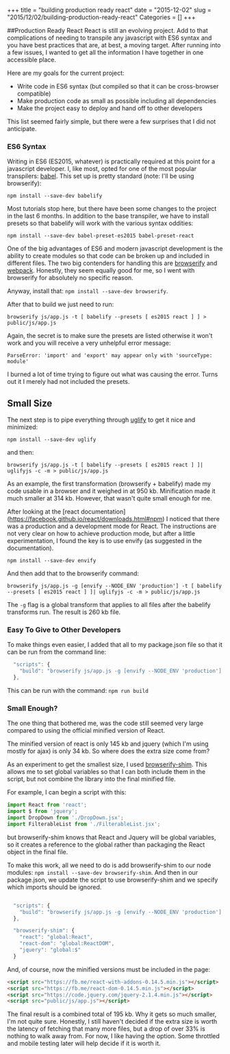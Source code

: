 +++
title = "building production ready react"
date = "2015-12-02"
slug = "2015/12/02/building-production-ready-react"
Categories = []
+++

##Production Ready React
React is still an evolving project.
Add to that complications of needing to transpile any javascript with ES6 syntax and you have best practices that are, at best, a moving target.
After running into a few issues, I wanted to get all the information I have together in one accessible place.

Here are my goals for the current project:

- Write code in ES6 syntax (but compiled so that it can be cross-browser compatible)
- Make production code as small as possible including all dependencies
- Make the project easy to deploy and hand off to other developers

This list seemed fairly simple, but there were a few surprises that I did not anticipate.

### ES6 Syntax
Writing in ES6 (ES2015, whatever) is practically required at this point for a javascript developer.
I, like most, opted for one of the most popular transpilers: [babel](https://babeljs.io/).
This set up is pretty standard (note: I'll be using browserify):

`npm install --save-dev babelify`

Most tutorials stop here, but there have been some changes to the project in the last 6 months.
In addition to the base transpiler, we have to install presets so that babelify will work with the various syntax oddities:

`npm install --save-dev babel-preset-es2015 babel-preset-react`

One of the big advantages of ES6 and modern javascript development is the ability to create modules so that code can be broken up and included in different files.
The two big contenders for handling this are [browserify](http://browserify.org/) and [webpack](https://webpack.github.io/).
Honestly, they seem equally good for me, so I went with browserify for absolutely no specific reason.

Anyway, install that: `npm install --save-dev browserify`.

After that to build we just need to run:

`browserify js/app.js -t [ babelify --presets [ es2015 react ] ] > public/js/app.js`

Again, the secret is to make sure the presets are listed otherwise it won't work and you will receive a very unhelpful error message:

`ParseError: 'import' and 'export' may appear only with 'sourceType: module'`

I burned a lot of time trying to figure out what was causing the error.
Turns out it I merely had not included the presets.

## Small Size
The next step is to pipe everything through [uglify](https://github.com/mishoo/UglifyJS2) to get it nice and minimized:

`npm install --save-dev uglify`

and then:

`browserify js/app.js -t [ babelify --presets [ es2015 react ] ]| uglifyjs -c -m > public/js/app.js`

As an example, the first transformation (browserify + babelify) made my code usable in a browser and it weighed in at 950 kb.
Minification made it much smaller at 314 kb. However, that wasn't quite small enough for me.

After looking at the [react documentation] (https://facebook.github.io/react/downloads.html#npm) I noticed that there was a production and a development mode for React.
The instructions are not very clear on how to achieve production mode, but after a little experimentation, I found the key is to use envify (as suggested in the documentation).

`npm install --save-dev envify`

And then add that to the browserify command:

`browserify js/app.js -g [envify --NODE_ENV 'production'] -t [ babelify --presets [ es2015 react ] ]| uglifyjs -c -m > public/js/app.js`

The `-g` flag is a global transform that applies to all files after the babelify transforms run. The result is 260 kb file.

### Easy To Give to Other Developers
To make things even easier, I added that all to my package.json file so that it can be run from the command line:
```javascript
  "scripts": {
    "build": "browserify js/app.js -g [envify --NODE_ENV 'production'] -t [ babelify --presets [ es2015 react ] ]| uglifyjs -c -m > public/js/app.js",
  },
```

This can be run with the command: `npm run build`

### Small Enough?
The one thing that bothered me, was the code still seemed very large compared to using the official minified version of React.

The minified version of react is only 145 kb and jquery (which I'm using mostly for ajax) is only 34 kb. So where does the extra size come from?

As an experiment to get the smallest size, I used [browserify-shim](https://github.com/thlorenz/browserify-shim). This allows me to set global variables so that I can both include them in the script, but not combine the library into the final minified file.

For example, I can begin a script with this:
```javascript
import React from 'react';
import $ from 'jquery';
import DropDown from './DropDown.jsx';
import FilterableList from './FilterableList.jsx';
```
but browserify-shim knows that React and Jquery will be global variables, so it creates a reference to the global
rather than packaging the React object in the final file.

To make this work, all we need to do is add browserify-shim to our node modules: `npm install --save-dev browserify-shim`.
And then in our package.json, we update the script to use browserify-shim and we specify which imports should be ignored.

```javascript

  "scripts": {
    "build": "browserify js/app.js -g [envify --NODE_ENV 'production'] -t [ babelify --presets [ es2015 react ] ]  -t browserify-shim | uglifyjs -c -m > public/js/app.js",
  },

  "browserify-shim": {
    "react": "global:React",
    "react-dom": "global:ReactDOM",
    "jquery": "global:$"
  }
```

And, of course, now the minified versions must be included in the page:

```html
<script src="https://fb.me/react-with-addons-0.14.5.min.js"></script>
<script src="https://fb.me/react-dom-0.14.5.min.js"></script>
<script src="https://code.jquery.com/jquery-2.1.4.min.js"></script>
<script src="public/js/app.js"></script>
```

The final result is a combined total of 195 kb. Why it gets so much smaller, I'm not quite sure.
Honestly, I still haven't decided if the extra size is worth the latency of fetching that many more files, but a drop of over 33% is nothing to walk away from.
For now, I like having the option. Some throttled and mobile testing later will help decide if it is worth it.
